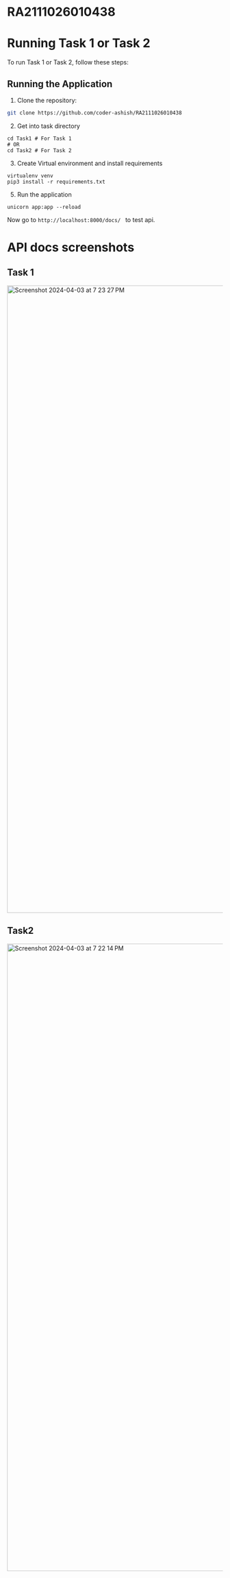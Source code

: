 # RA2111026010438

# Running Task 1 or Task 2

To run Task 1 or Task 2, follow these steps:

## Running the Application



1. Clone the repository:

```bash
git clone https://github.com/coder-ashish/RA2111026010438


```
2. Get into task directory
```
cd Task1 # For Task 1
# OR
cd Task2 # For Task 2
```


3. Create Virtual environment and install requirements
```
virtualenv venv
pip3 install -r requirements.txt

```

5. Run the application
```
unicorn app:app --reload
```

Now go to ```http://localhost:8000/docs/ ``` to test api.

# API docs screenshots
## Task 1

<img width="1465" alt="Screenshot 2024-04-03 at 7 23 27 PM" src="">

## Task2
<img width="1465" alt="Screenshot 2024-04-03 at 7 22 14 PM" src="">


